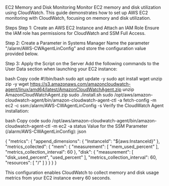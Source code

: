 EC2 Memory and Disk Monitoring
Monitor EC2 memory and disk utilization using CloudWatch. This guide demonstrates how to set up AWS EC2 monitoring with CloudWatch, focusing on memory and disk utilization.

Steps
Step 1: Create an AWS EC2 Instance and Attach an IAM Role
Ensure the IAM role has permissions for CloudWatch and SSM Full Access.

Step 2: Create a Parameter in Systems Manager
Name the parameter "/alarm/AWS-CWAgentLinConfig" and store the configuration value provided below.

Step 3: Apply the Script on the Server
Add the following commands to the User Data section when launching your EC2 instance:

bash
Copy code
#!/bin/bash
sudo apt update -y
sudo apt install wget unzip zip -y
wget https://s3.amazonaws.com/amazoncloudwatch-agent/linux/amd64/latest/AmazonCloudWatchAgent.zip
unzip AmazonCloudWatchAgent.zip
sudo ./install.sh
sudo /opt/aws/amazon-cloudwatch-agent/bin/amazon-cloudwatch-agent-ctl -a fetch-config -m ec2 -c ssm:/alarm/AWS-CWAgentLinConfig -s
Verify the CloudWatch Agent installation:

bash
Copy code
sudo /opt/aws/amazon-cloudwatch-agent/bin/amazon-cloudwatch-agent-ctl -m ec2 -a status
Value for the SSM Parameter (/alarm/AWS-CWAgentLinConfig):
json

{
	"metrics": {
		"append_dimensions": {
			"InstanceId": "${aws:InstanceId}"
		},
		"metrics_collected": {
			"mem": {
				"measurement": [
					"mem_used_percent"
				],
				"metrics_collection_interval": 60
			},
			"disk": {
				"measurement": [
					"disk_used_percent",
					"used_percent"
				],
				"metrics_collection_interval": 60,
				"resources": [
					"/"
				]
			}
		}
	}
}

This configuration enables CloudWatch to collect memory and disk usage metrics from your EC2 instance every 60 seconds.







